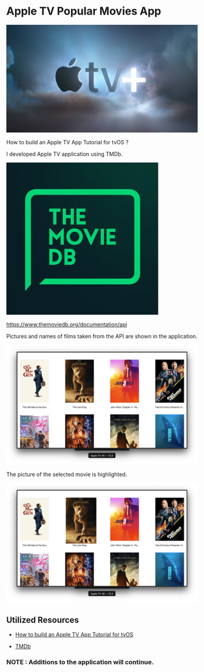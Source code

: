 # Apple TV Popular Movies App

![Screenshot](apple.jpg)

How to build an Apple TV App Tutorial for tvOS ?

I developed Apple TV application using TMDb.

![Screenshot](db.jpg)

https://www.themoviedb.org/documentation/api

Pictures and names of films taken from the API are shown in the application.

![Screenshot](main.png)

The picture of the selected movie is highlighted.

![Screenshot](focus.png)

## Utilized Resources

- [How to build an Apple TV App Tutorial for tvOS](https://www.youtube.com/watch?v=XmLdEcq-QNI)

- [TMDb](https://developers.themoviedb.org/3/movies/get-popular-movies)

### NOTE : Additions to the application will continue.




